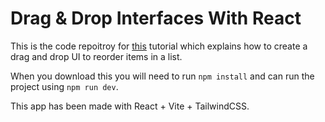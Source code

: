 # Drag & Drop Interfaces With React

This is the code repoitroy for [this](https://youtu.be/_6aJA6aZ0VI) tutorial which explains how to create a drag and drop UI to reorder items in a list.

When you download this you will need to run `npm install` and can run the project using `npm run dev`.

This app has been made with React + Vite + TailwindCSS.
